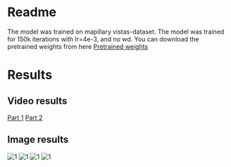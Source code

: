 # Readme
The model was trained on mapillary vistas-dataset.
The model was trained for 150k iterations with lr=4e-3, and no wd.
You can download the pretrained weights from here
[Pretrained weights](https://drive.google.com/file/d/1gysKdd2u5emLieG_Mxynfy24HmfG5X77/view?usp=sharing)


# Results
## Video results
[Part 1](https://youtu.be/nuMQ4LNMWu8)
[Part 2](https://youtu.be/wxh-zhL5_9w)

## Image results
![1](outputs/401.png)
![1](outputs/116.png)
![1](outputs/4905.png)
![1](outputs/4418.png)
